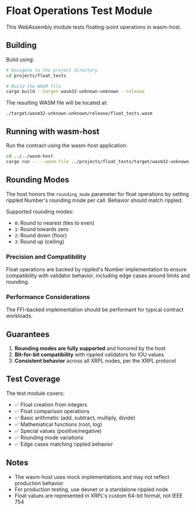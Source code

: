 # Float Operations Test Module

This WebAssembly module tests floating-point operations in wasm-host.

## Building

Build using:

```bash
# Navigate to the project directory
cd projects/float_tests

# Build the WASM file
cargo build --target wasm32-unknown-unknown --release
```

The resulting WASM file will be located at:

```
./target/wasm32-unknown-unknown/release/float_tests.wasm
```

## Running with wasm-host

Run the contract using the wasm-host application:

```bash
cd ../../wasm-host
cargo run -- --wasm-file ../projects/float_tests/target/wasm32-unknown-unknown/release/float_tests.wasm --function finish
```

## Rounding Modes

The host honors the `rounding_mode` parameter for float operations by setting rippled Number's rounding mode per call. Behavior should match rippled.

Supported rounding modes:
- `0`: Round to nearest (ties to even)
- `1`: Round towards zero
- `2`: Round down (floor)
- `3`: Round up (ceiling)

### Precision and Compatibility

Float operations are backed by rippled's Number implementation to ensure compatibility with validator behavior, including edge cases around limits and rounding.

### Performance Considerations

The FFI-backed implementation should be performant for typical contract workloads.

## Guarantees

1. **Rounding modes are fully supported** and honored by the host
2. **Bit-for-bit compatibility** with rippled validators for IOU values
3. **Consistent behavior** across all XRPL nodes, per the XRPL protocol

## Test Coverage

The test module covers:
- ✅ Float creation from integers
- ✅ Float comparison operations
- ✅ Basic arithmetic (add, subtract, multiply, divide)
- ✅ Mathematical functions (root, log)
- ✅ Special values (positive/negative)
- ✅ Rounding mode variations
- ✅ Edge cases matching rippled behavior

## Notes

- The wasm-host uses mock implementations and may not reflect production behavior
- For production testing, use devnet or a standalone rippled node
- Float values are represented in XRPL's custom 64-bit format, not IEEE 754
